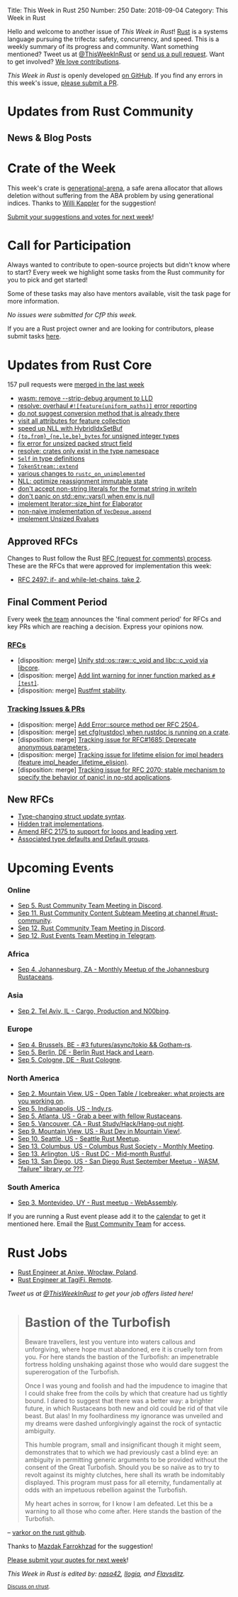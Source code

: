 Title: This Week in Rust 250
Number: 250
Date: 2018-09-04
Category: This Week in Rust

Hello and welcome to another issue of *This Week in Rust*!
[Rust](http://rust-lang.org) is a systems language pursuing the trifecta: safety, concurrency, and speed.
This is a weekly summary of its progress and community.
Want something mentioned? Tweet us at [@ThisWeekInRust](https://twitter.com/ThisWeekInRust) or [send us a pull request](https://github.com/cmr/this-week-in-rust).
Want to get involved? [We love contributions](https://github.com/rust-lang/rust/blob/master/CONTRIBUTING.md).

*This Week in Rust* is openly developed [on GitHub](https://github.com/cmr/this-week-in-rust).
If you find any errors in this week's issue, [please submit a PR](https://github.com/cmr/this-week-in-rust/pulls).

# Updates from Rust Community

## News & Blog Posts

# Crate of the Week

This week's crate is [generational-arena](https://github.com/lukaslueg/macro_railroad), a safe arena allocator that allows deletion without suffering from the ABA problem by using generational indices. Thanks to [Willi Kappler](https://users.rust-lang.org/t/crate-of-the-week/2704/447) for the suggestion!

[Submit your suggestions and votes for next week][submit_crate]!

[submit_crate]: https://users.rust-lang.org/t/crate-of-the-week/2704

# Call for Participation

Always wanted to contribute to open-source projects but didn't know where to start?
Every week we highlight some tasks from the Rust community for you to pick and get started!

Some of these tasks may also have mentors available, visit the task page for more information.

*No issues were submitted for CfP this week.*

If you are a Rust project owner and are looking for contributors, please submit tasks [here][guidelines].

[guidelines]: https://users.rust-lang.org/t/twir-call-for-participation/4821

# Updates from Rust Core

157 pull requests were [merged in the last week][merged]

[merged]: https://github.com/search?q=is%3Apr+org%3Arust-lang+is%3Amerged+merged%3A2018-08-13..2018-08-20

* [wasm: remove --strip-debug argument to LLD](https://github.com/rust-lang/rust/pull/53434)
* [resolve: overhaul `#![feature(uniform_paths)]` error reporting](https://github.com/rust-lang/rust/pull/53427)
* [do not suggest conversion method that is already there](https://github.com/rust-lang/rust/pull/53406)
* [visit all attributes for feature collection](https://github.com/rust-lang/rust/pull/53397)
* [speed up NLL with HybridIdxSetBuf](https://github.com/rust-lang/rust/pull/53383)
* [`{to,from}_{ne,le,be}_bytes` for unsigned integer types](https://github.com/rust-lang/rust/pull/53358)
* [fix error for unsized packed struct field](https://github.com/rust-lang/rust/pull/53342)
* [resolve: crates only exist in the type namespace](https://github.com/rust-lang/rust/pull/53335)
* [`Self` in type definitions](https://github.com/rust-lang/rust/pull/53324)
* [`TokenStream::extend`](https://github.com/rust-lang/rust/pull/53304)
* [various changes to `rustc_on_unimplemented`](https://github.com/rust-lang/rust/pull/53295)
* [NLL: optimize reassignment immutable state](https://github.com/rust-lang/rust/pull/53258)
* [don't accept non-string literals for the format string in writeln](https://github.com/rust-lang/rust/pull/53256)
* [don't panic on std::env::vars() when env is null](https://github.com/rust-lang/rust/pull/53208)
* [implement Iterator::size_hint for Elaborator](https://github.com/rust-lang/rust/pull/52858)
* [non-naive implementation of `VecDeque.append`](https://github.com/rust-lang/rust/pull/52553)
* [implement Unsized Rvalues](https://github.com/rust-lang/rust/pull/51131)

## Approved RFCs

Changes to Rust follow the Rust [RFC (request for comments)
process](https://github.com/rust-lang/rfcs#rust-rfcs). These
are the RFCs that were approved for implementation this week:

* [RFC 2497: if- and while-let-chains, take 2](https://github.com/rust-lang/rfcs/pull/2497).

## Final Comment Period

Every week [the team](https://www.rust-lang.org/team.html) announces the
'final comment period' for RFCs and key PRs which are reaching a
decision. Express your opinions now.

### [RFCs](https://github.com/rust-lang/rfcs/labels/final-comment-period)

* [disposition: merge] [Unify std::os::raw::c_void and libc::c_void via libcore](https://github.com/rust-lang/rfcs/pull/2521).
* [disposition: merge] [Add lint warning for inner function marked as `#[test]`](https://github.com/rust-lang/rfcs/pull/2471).
* [disposition: merge] [Rustfmt stability](https://github.com/rust-lang/rfcs/pull/2437).

### [Tracking Issues & PRs](https://github.com/rust-lang/rust/labels/final-comment-period)

* [disposition: merge] [Add Error::source method per RFC 2504.](https://github.com/rust-lang/rust/pull/53533).
* [disposition: merge] [set cfg(rustdoc) when rustdoc is running on a crate](https://github.com/rust-lang/rust/pull/53076).
* [disposition: merge] [Tracking issue for RFC#1685: Deprecate anonymous parameters ](https://github.com/rust-lang/rust/issues/41686).
* [disposition: merge] [Tracking issue for lifetime elision for impl headers (feature impl_header_lifetime_elision)](https://github.com/rust-lang/rust/issues/15872).
* [disposition: merge] [Tracking issue for RFC 2070: stable mechanism to specify the behavior of panic! in no-std applications](https://github.com/rust-lang/rust/issues/44489).

## New RFCs

* [Type-changing struct update syntax](https://github.com/rust-lang/rfcs/pull/2528).
* [Hidden trait implementations](https://github.com/rust-lang/rfcs/pull/2529).
* [Amend RFC 2175 to support for loops and leading vert](https://github.com/rust-lang/rfcs/pull/2530).
* [Associated type defaults and Default groups](https://github.com/rust-lang/rfcs/pull/2532).

# Upcoming Events

### Online

* [Sep  5. Rust Community Team Meeting in Discord](https://discordapp.com/channels/442252698964721669/443773747350994945).
* [Sep 11. Rust Community Content Subteam Meeting at channel #rust-community](irc://irc.mozilla.org/rust-community).
* [Sep 12. Rust Community Team Meeting in Discord](https://discordapp.com/channels/442252698964721669/443773747350994945).
* [Sep 12. Rust Events Team Meeting in Telegram](https://t.me/joinchat/EkKINhHCgZ9llzvPidOssA).

### Africa

* [Sep  4. Johannesburg, ZA - Monthly Meetup of the Johannesburg Rustaceans](https://www.meetup.com/Johannesburg-Rust-Meetup/events/cpblrnyxmbgb/).

### Asia

* [Sep  2. Tel Aviv, IL - Cargo, Production and N00bing](https://www.meetup.com/Rust-TLV/events/253408497/).

### Europe

* [Sep  4. Brussels, BE - #3 futures/async/tokio && Gotham-rs](https://www.meetup.com/Belgium-Rust-user-group/events/249899651/).
* [Sep  5. Berlin, DE - Berlin Rust Hack and Learn](https://www.meetup.com/opentechschool-berlin/events/253541000/).
* [Sep  5. Cologne, DE - Rust Cologne](http://rust.cologne/2018/09/05/fun-traits.html).

### North America

* [Sep  2. Mountain View, US - Open Table / Icebreaker: what projects are you working on](https://www.meetup.com/Rust-Dev-in-Mountain-View/events/glnfcpyxmbdb/).
* [Sep  5. Indianapolis, US - Indy.rs](https://www.meetup.com/indyrs/events/mffbtpyxmbhb/).
* [Sep  5. Atlanta, US - Grab a beer with fellow Rustaceans](https://www.meetup.com/Rust-ATL/events/cbcmbqyxmbhb/).
* [Sep  5. Vancouver, CA - Rust Study/Hack/Hang-out night](https://www.meetup.com/Vancouver-Rust/events/dqldspyxmbhb/).
* [Sep  9. Mountain View, US - Rust Dev in Mountain View!](https://www.meetup.com/Rust-Dev-in-Mountain-View/events/glnfcpyxmbmb/).
* [Sep 10. Seattle, US - Seattle Rust Meetup](https://www.meetup.com/Seattle-Rust-Meetup/events/pkggvpyxmbnb/).
* [Sep 13. Columbus, US - Columbus Rust Society - Monthly Meeting](https://www.meetup.com/columbus-rs/events/dbcfrpyxmbrb/).
* [Sep 13. Arlington, US - Rust DC - Mid-month Rustful](https://www.meetup.com/RustDC/events/253787454).
* [Sep 13. San Diego, US - San Diego Rust September Meetup - WASM, "failure" library, or ???](https://www.meetup.com/San-Diego-Rust/events/253862312/).

### South America

* [Sep  3. Montevideo, UY - Rust meetup - WebAssembly](https://www.meetup.com/Rust-Uruguay/events/253617627/).

If you are running a Rust event please add it to the [calendar] to get
it mentioned here. Email the [Rust Community Team][community] for access.

[calendar]: https://www.google.com/calendar/embed?src=apd9vmbc22egenmtu5l6c5jbfc%40group.calendar.google.com
[community]: mailto:community-team@rust-lang.org

# Rust Jobs

* [Rust Engineer at Anixe, Wrocław, Poland](https://anixe.bamboohr.co.uk/jobs/view.php?id=17).
* [Rust Engineer at TagiFi, Remote](https://www.reddit.com/r/rust/comments/994fcg/job_tagnifi_is_looking_for_a_rust_engineer/).

*Tweet us at [@ThisWeekInRust](https://twitter.com/ThisWeekInRust) to get your job offers listed here!*


> # Bastion of the Turbofish
>
> Beware travellers, lest you venture into waters callous and unforgiving, where hope must abandoned, ere it is cruelly torn from you. For here stands the bastion of the Turbofish: an impenetrable fortress holding unshaking against those who would dare suggest the supererogation of the Turbofish.
>
> Once I was young and foolish and had the impudence to imagine that I could shake free from the coils by which that creature had us tightly bound. I dared to suggest that there was a better way: a brighter future, in which Rustaceans both new and old could be rid of that vile beast. But alas! In my foolhardiness my ignorance was unveiled and my dreams were dashed unforgivingly against the rock of syntactic ambiguity.
>
> This humble program, small and insignificant though it might seem, demonstrates that to which we had previously cast a blind eye: an ambiguity in permitting generic arguments to be provided without the consent of the Great Turbofish. Should you be so naïve as to try to revolt against its mighty clutches, here shall its wrath be indomitably displayed. This program must pass for all eternity, fundamentally at odds with an impetuous rebellion against the Turbofish.
>
> My heart aches in sorrow, for I know I am defeated. Let this be a warning to all those who come after. Here stands the bastion of the Turbofish.

– [varkor on the rust github](https://github.com/rust-lang/rust/pull/53562).

Thanks to [Mazdak Farrokhzad](https://users.rust-lang.org/u/Centril) for the suggestion!

[Please submit your quotes for next week](http://users.rust-lang.org/t/twir-quote-of-the-week/328)!

*This Week in Rust is edited by: [nasa42](https://github.com/nasa42), [llogiq](https://github.com/llogiq), and [Flavsditz](https://github.com/Flavsditz).*

<small>[Discuss on r/rust]().</small>
